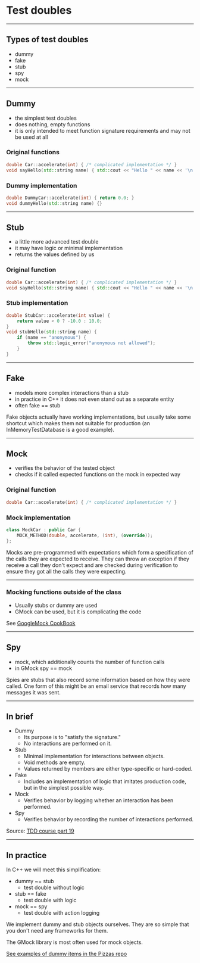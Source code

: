 <!-- .slide: data-background="#111111" -->

# Test doubles

___

## Types of test doubles

* dummy
* fake
* stub
* spy
* mock

___

## Dummy

* <!-- .element: class="fragment fade-in" --> the simplest test doubles
* <!-- .element: class="fragment fade-in" --> does nothing, empty functions
* <!-- .element: class="fragment fade-in" --> it is only intended to meet function signature requirements and may not be used at all

### Original functions
<!-- .element: class="fragment fade-in" -->

```cpp
double Car::accelerate(int) { /* complicated implementation */ }
void sayHello(std::string name) { std::cout << "Hello " << name << '\n'; }
```
<!-- .element: class="fragment fade-in" -->

### Dummy implementation
<!-- .element: class="fragment fade-in" -->

```cpp
double DummyCar::accelerate(int) { return 0.0; }
void dummyHello(std::string name) {}
```
<!-- .element: class="fragment fade-in" -->

___
<!-- .slide: style="font-size: 0.9em" -->

## Stub

* <!-- .element: class="fragment fade-in" --> a little more advanced test double
* <!-- .element: class="fragment fade-in" --> it may have logic or minimal implementation
* <!-- .element: class="fragment fade-in" --> returns the values ​​defined by us

### Original function
<!-- .element: class="fragment fade-in" -->

```cpp
double Car::accelerate(int) { /* complicated implementation */ }
void sayHello(std::string name) { std::cout << "Hello " << name << '\n'; }
```
<!-- .element: class="fragment fade-in" -->

### Stub implementation
<!-- .element: class="fragment fade-in" -->

```cpp
double StubCar::accelerate(int value) {
    return value < 0 ? -10.0 : 10.0;
}
void stubHello(std::string name) {
    if (name == "anonymous") {
        throw std::logic_error("anonymous not allowed");
    }
}
```
<!-- .element: class="fragment fade-in" -->

___

## Fake

* <!-- .element: class="fragment fade-in" --> models more complex interactions than a stub
* <!-- .element: class="fragment fade-in" --> in practice in C++ it does not even stand out as a separate entity
* <!-- .element: class="fragment fade-in" --> often fake == stub

Fake objects actually have working implementations, but usually take some shortcut which makes them not suitable for production (an InMemoryTestDatabase is a good example).
<!-- .element: class="fragment fade-in" -->

___

## Mock

* <!-- .element: class="fragment fade-in" --> verifies the behavior of the tested object
* <!-- .element: class="fragment fade-in" --> checks if it called expected functions on the mock in expected way

### Original function
<!-- .element: class="fragment fade-in" -->

```cpp
double Car::accelerate(int) { /* complicated implementation */ }
```
<!-- .element: class="fragment fade-in" -->

### Mock implementation
<!-- .element: class="fragment fade-in" -->

```cpp
class MockCar : public Car {
    MOCK_METHOD(double, accelerate, (int), (override));
};
```
<!-- .element: class="fragment fade-in" -->

Mocks are pre-programmed with expectations which form a specification of the calls they are expected to receive. They can throw an exception if they receive a call they don't expect and are checked during verification to ensure they got all the calls they were expecting.
<!-- .element: class="fragment fade-in" -->

___

### Mocking functions outside of the class

* <!-- .element: class="fragment fade-in" --> Usually stubs or dummy are used
* <!-- .element: class="fragment fade-in" --> GMock can be used, but it is complicating the code

See [GoogleMock CookBook](https://github.com/google/googletest/blob/master/googlemock/docs/cook_book.md#mocking-free-functions)
<!-- .element: class="fragment fade-in" -->

___

## Spy

* <!-- .element: class="fragment fade-in" --> mock, which additionally counts the number of function calls
* <!-- .element: class="fragment fade-in" --> in GMock spy == mock

Spies are stubs that also record some information based on how they were called. One form of this might be an email service that records how many messages it was sent.
<!-- .element: class="fragment fade-in" -->

___

## In brief

* <!-- .element: class="fragment fade-in" --> Dummy
  * Its purpose is to "satisfy the signature."
  * No interactions are performed on it.
* <!-- .element: class="fragment fade-in" --> Stub
  * Minimal implementation for interactions between objects.
  * Void methods are empty.
  * Values ​​returned by members are either type-specific or hard-coded.
* <!-- .element: class="fragment fade-in" --> Fake
  * Includes an implementation of logic that imitates production code, but in the simplest possible way.
* <!-- .element: class="fragment fade-in" --> Mock
  * Verifies behavior by logging whether an interaction has been performed.
* <!-- .element: class="fragment fade-in" --> Spy
  * Verifies behavior by recording the number of interactions performed.

Source: [TDD course part 19](https://dariuszwozniak.net/posts/kurs-tdd-19-mock-stub-fake-spy-dummy)
<!-- .element: class="fragment fade-in" -->

___

## In practice

In C++ we will meet this simplification:
<!-- .element: class="fragment fade-in" -->

* <!-- .element: class="fragment fade-in" --> dummy ~= stub
  * test double without logic
* <!-- .element: class="fragment fade-in" --> stub == fake
  * test double with logic
* <!-- .element: class="fragment fade-in" --> mock == spy
  * test double with action logging

We implement dummy and stub objects ourselves. They are so simple that you don't need any frameworks for them.
<!-- .element: class="fragment fade-in" -->

The GMock library is most often used for mock objects.
<!-- .element: class="fragment fade-in" -->

[See examples of dummy items in the Pizzas repo](https://github.com/coders-school/pizzas/blob/master/test/mocks/PizzaMock.hpp)
<!-- .element: class="fragment fade-in" -->
